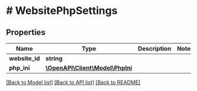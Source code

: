 # # WebsitePhpSettings

## Properties

Name | Type | Description | Notes
------------ | ------------- | ------------- | -------------
**website_id** | **string** |  |
**php_ini** | [**\OpenAPI\Client\Model\PhpIni**](PhpIni.md) |  |

[[Back to Model list]](../../README.md#models) [[Back to API list]](../../README.md#endpoints) [[Back to README]](../../README.md)
